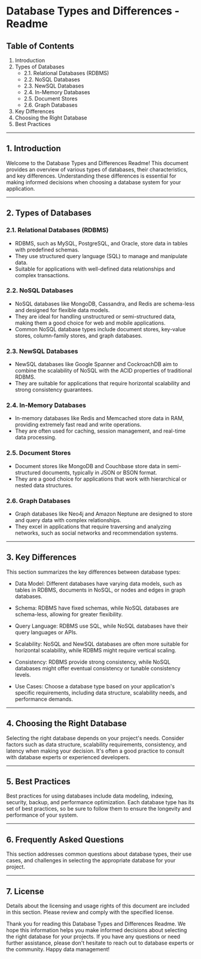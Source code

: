 # Database Types and Differences - Readme

## Table of Contents
1. Introduction
2. Types of Databases
   - 2.1. Relational Databases (RDBMS)
   - 2.2. NoSQL Databases
   - 2.3. NewSQL Databases
   - 2.4. In-Memory Databases
   - 2.5. Document Stores
   - 2.6. Graph Databases
3. Key Differences
4. Choosing the Right Database
5. Best Practices


---

## 1. Introduction

Welcome to the Database Types and Differences Readme! This document provides an overview of various types of databases, their characteristics, and key differences. Understanding these differences is essential for making informed decisions when choosing a database system for your application.

---

## 2. Types of Databases

### 2.1. Relational Databases (RDBMS)

- RDBMS, such as MySQL, PostgreSQL, and Oracle, store data in tables with predefined schemas.
- They use structured query language (SQL) to manage and manipulate data.
- Suitable for applications with well-defined data relationships and complex transactions.

### 2.2. NoSQL Databases

- NoSQL databases like MongoDB, Cassandra, and Redis are schema-less and designed for flexible data models.
- They are ideal for handling unstructured or semi-structured data, making them a good choice for web and mobile applications.
- Common NoSQL database types include document stores, key-value stores, column-family stores, and graph databases.

### 2.3. NewSQL Databases

- NewSQL databases like Google Spanner and CockroachDB aim to combine the scalability of NoSQL with the ACID properties of traditional RDBMS.
- They are suitable for applications that require horizontal scalability and strong consistency guarantees.

### 2.4. In-Memory Databases

- In-memory databases like Redis and Memcached store data in RAM, providing extremely fast read and write operations.
- They are often used for caching, session management, and real-time data processing.

### 2.5. Document Stores

- Document stores like MongoDB and Couchbase store data in semi-structured documents, typically in JSON or BSON format.
- They are a good choice for applications that work with hierarchical or nested data structures.

### 2.6. Graph Databases

- Graph databases like Neo4j and Amazon Neptune are designed to store and query data with complex relationships.
- They excel in applications that require traversing and analyzing networks, such as social networks and recommendation systems.

---

## 3. Key Differences

This section summarizes the key differences between database types:

- Data Model: Different databases have varying data models, such as tables in RDBMS, documents in NoSQL, or nodes and edges in graph databases.

- Schema: RDBMS have fixed schemas, while NoSQL databases are schema-less, allowing for greater flexibility.

- Query Language: RDBMS use SQL, while NoSQL databases have their query languages or APIs.

- Scalability: NoSQL and NewSQL databases are often more suitable for horizontal scalability, while RDBMS might require vertical scaling.

- Consistency: RDBMS provide strong consistency, while NoSQL databases might offer eventual consistency or tunable consistency levels.

- Use Cases: Choose a database type based on your application's specific requirements, including data structure, scalability needs, and performance demands.

---

## 4. Choosing the Right Database

Selecting the right database depends on your project's needs. Consider factors such as data structure, scalability requirements, consistency, and latency when making your decision. It's often a good practice to consult with database experts or experienced developers.

---

## 5. Best Practices

Best practices for using databases include data modeling, indexing, security, backup, and performance optimization. Each database type has its set of best practices, so be sure to follow them to ensure the longevity and performance of your system.

---

## 6. Frequently Asked Questions

This section addresses common questions about database types, their use cases, and challenges in selecting the appropriate database for your project.

---

## 7. License

Details about the licensing and usage rights of this document are included in this section. Please review and comply with the specified license.

Thank you for reading this Database Types and Differences Readme. We hope this information helps you make informed decisions about selecting the right database for your projects. If you have any questions or need further assistance, please don't hesitate to reach out to database experts or the community. Happy data management!